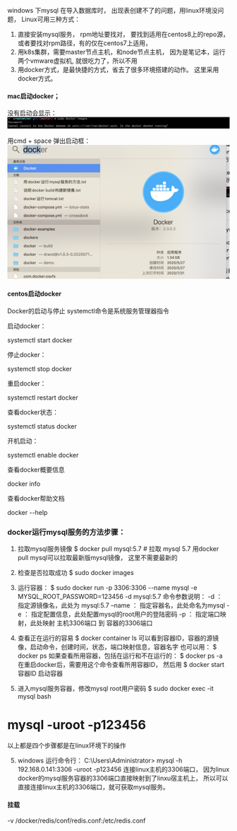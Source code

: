 windows 下mysql 在导入数据库时， 出现表创建不了的问题，用linux环境没问题，
Linux可用三种方式：
1. 直接安装mysql服务， rpm地址要找对， 要找到适用在centos8上的repo源， 或者要找对rpm路径，有的仅在centos7上适用，
2. 用k8s集群，需要master节点主机，和node节点主机， 因为是笔记本，运行两个vmware虚拟机, 就很吃力了，所以不用
3. 用docker方式，是最快捷的方式，省去了很多环境搭建的动作。 这里采用docker方式。


#### mac启动docker；
没有启动会显示：
![-w1484](media/15963315112253.jpg)

用cmd + space 弹出启动框：
![-w688](media/15963316154008.jpg)
#### centos启动docker
Docker的启动与停止
systemctl命令是系统服务管理器指令

启动docker：

systemctl start docker
 

停止docker：

systemctl stop docker
 

重启docker：

systemctl restart docker
 

查看docker状态：

systemctl status docker
 

开机启动：

systemctl enable docker
 

查看docker概要信息

docker info
 

查看docker帮助文档

docker --help



### docker运行mysql服务的方法步骤：

1. 拉取mysql服务镜像
$ docker pull mysql:5.7   # 拉取 mysql 5.7
用docker pull mysql可以拉取最新版mysql镜像， 这里不需要最新的

2. 检查是否拉取成功
$ sudo docker images

3. 运行容器：
$ sudo docker run -p 3306:3306 --name mysql -e MYSQL_ROOT_PASSWORD=123456 -d mysql:5.7
命令参数说明：
-d      ： 指定源镜像名，此处为 mysql:5.7
–name   ： 指定容器名，此处命名为mysql
-e      ： 指定配置信息，此处配置mysql的root用户的登陆密码
-p      ： 指定端口映射，此处映射 主机3306端口 到 容器的3306端口

3. 查看正在运行的容易
$ docker container ls
可以看到容器ID，容器的源镜像，启动命令，创建时间，状态，端口映射信息，容器名字
也可以用：
$ docker ps
如果查看所用容器，包括在运行和不在运行的：
$ docker ps -a
在重启docker后，需要用这个命令查看所用容器ID， 然后用
$ docker start 容器ID
启动容器

4. 进入mysql服务容器，修改mysql root用户密码
$ sudo docker exec -it mysql bash
# mysql -uroot -p123456
以上都是四个步骤都是在linux环境下的操作

5. windows 运行命令行：
C:\Users\Administrator> mysql -h 192.168.0.141:3306 -uroot -p123456
连接linux主机的3306端口， 因为linux docker的mysql服务容器的3306端口直接映射到了linxu宿主机上，
所以可以直接连接linux主机的3306端口，就可获取mysql服务。

#### 挂载
-v /docker/redis/conf/redis.conf:/etc/redis.conf

